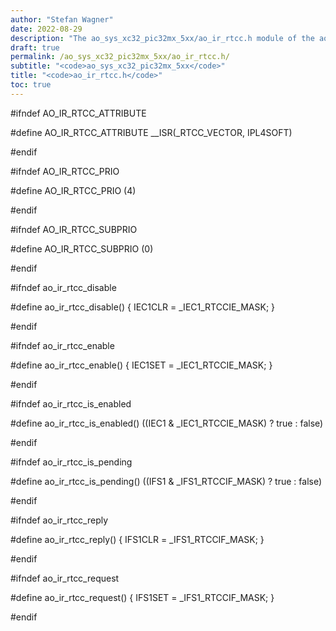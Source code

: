 ```yaml
---
author: "Stefan Wagner"
date: 2022-08-29
description: "The ao_sys_xc32_pic32mx_5xx/ao_ir_rtcc.h module of the ao real-time operating system."
draft: true
permalink: /ao_sys_xc32_pic32mx_5xx/ao_ir_rtcc.h/ 
subtitle: "<code>ao_sys_xc32_pic32mx_5xx</code>"
title: "<code>ao_ir_rtcc.h</code>"
toc: true
---
```


#ifndef AO_IR_RTCC_ATTRIBUTE

#define AO_IR_RTCC_ATTRIBUTE        __ISR(_RTCC_VECTOR, IPL4SOFT)

#endif

#ifndef AO_IR_RTCC_PRIO

#define AO_IR_RTCC_PRIO             (4)

#endif

#ifndef AO_IR_RTCC_SUBPRIO

#define AO_IR_RTCC_SUBPRIO          (0)

#endif

#ifndef ao_ir_rtcc_disable

#define ao_ir_rtcc_disable()        { IEC1CLR = _IEC1_RTCCIE_MASK; }

#endif

#ifndef ao_ir_rtcc_enable

#define ao_ir_rtcc_enable()         { IEC1SET = _IEC1_RTCCIE_MASK; }

#endif

#ifndef ao_ir_rtcc_is_enabled

#define ao_ir_rtcc_is_enabled()     ((IEC1 & _IEC1_RTCCIE_MASK) ? true : false)

#endif

#ifndef ao_ir_rtcc_is_pending

#define ao_ir_rtcc_is_pending()     ((IFS1 & _IFS1_RTCCIF_MASK) ? true : false)

#endif

#ifndef ao_ir_rtcc_reply

#define ao_ir_rtcc_reply()          { IFS1CLR = _IFS1_RTCCIF_MASK; }

#endif

#ifndef ao_ir_rtcc_request

#define ao_ir_rtcc_request()        { IFS1SET = _IFS1_RTCCIF_MASK; }

#endif


